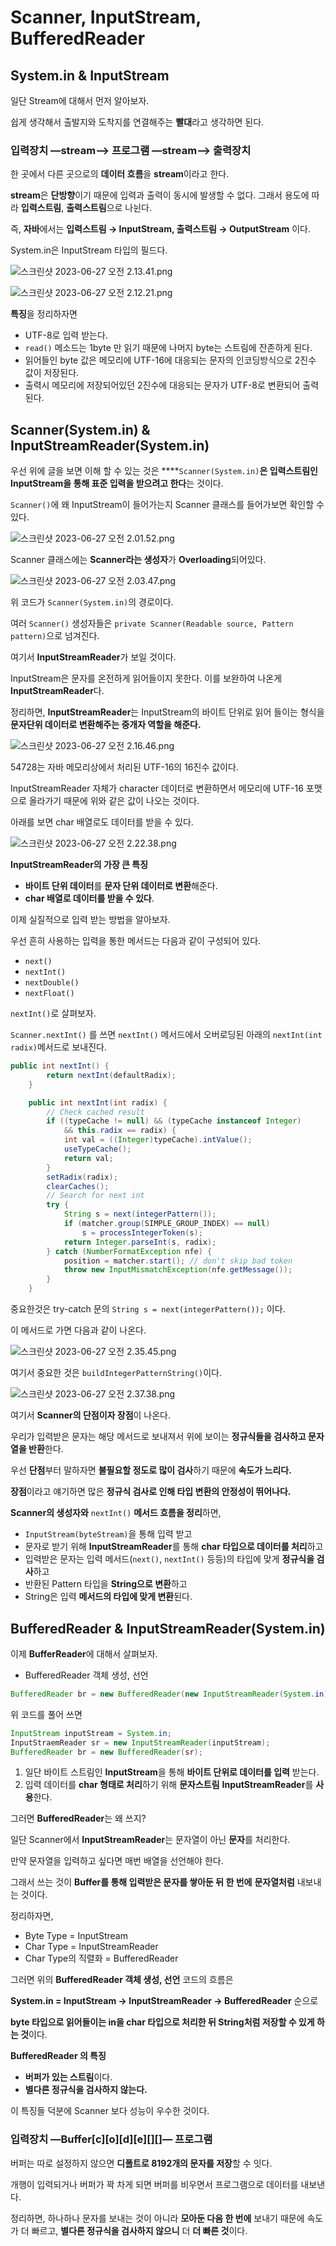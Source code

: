 # Scanner, InputStream, BufferedReader

## System.in & InputStream

일단 Stream에 대해서 먼저 알아보자.

쉽게 생각해서 출발지와 도착지를 연결해주는 **빨대**라고 생각하면 된다.

### 입력장치 —stream—> 프로그램 —stream—> 출력장치

한 곳에서 다른 곳으로의 **데이터 흐름**을 **stream**이라고 한다.

**stream**은 **단방향**이기 때문에 입력과 출력이 동시에 발생할 수 없다. 그래서 용도에 따라 **입력스트림**, **출력스트림**으로 나뉜다.

즉, **자바**에서는 **입력스트림 → InputStream, 출력스트림 → OutputStream** 이다.

System.in은 InputStream 타입의 필드다.

![스크린샷 2023-06-27 오전 2.13.41.png](https://github.com/Heo-y-y/development-blog/assets/112863029/ff718a13-62de-48e2-a3f9-bf76f43a91c3)

![스크린샷 2023-06-27 오전 2.12.21.png](https://github.com/Heo-y-y/development-blog/assets/112863029/913ece4d-061b-45cc-801f-605454851686)

**특징**을 정리하자면

- UTF-8로 입력 받는다.
- `read()` 메소드는 1byte 만 읽기 때문에 나머지 byte는 스트림에 잔존하게 된다.
- 읽어들인 byte 값은 메모리에 UTF-16에 대응되는 문자의 인코딩방식으로 2진수 값이 저장된다.
- 출력시 메모리에 저장되어있던 2진수에 대응되는 문자가 UTF-8로 변환되어 출력된다.

## Scanner(System.in) & InputStreamReader(System.in)

우선 위에 글을 보면 이해 할 수 있는 것은 ****`Scanner(System.in)`**은 입력스트림인 InputStream을 통해 표준 입력을 받으려고 한다**는 것이다.

`Scanner()`에 왜 InputStream이 들어가는지 Scanner  클래스를 들어가보면 확인할 수 있다.

![스크린샷 2023-06-27 오전 2.01.52.png](https://github.com/Heo-y-y/development-blog/assets/112863029/ef756d5e-681a-4cf5-8740-32049f4918be)

Scanner 클래스에는 **Scanner라는 생성자**가 **Overloading**되어있다.

![스크린샷 2023-06-27 오전 2.03.47.png](https://github.com/Heo-y-y/development-blog/assets/112863029/5b577ae5-0b0c-41ae-8274-95723af6aa18)

위 코드가 `Scanner(System.in)`의 경로이다.

여러 `Scanner()` 생성자들은 `private Scanner(Readable source, Pattern pattern)`으로 넘겨진다.

여기서 **InputStreamReader**가 보일 것이다.

InputStream은 문자를 온전하게 읽어들이지 못한다. 이를 보완하여 나온게 **InputStreamReader**다.

정리하면, **InputStreamReader**는 InputStream의 바이트 단위로 읽어 들이는 형식을 **문자단위 데이터로 변환해주는 중개자 역할을 해준다.**

![스크린샷 2023-06-27 오전 2.16.46.png](https://github.com/Heo-y-y/development-blog/assets/112863029/f4f6aeed-1448-456c-b676-9f8bf49cc7b9)

54728는 자바 메모리상에서 처리된 UTF-16의 16진수 값이다.

InputStreamReader 자체가 character 데이터로 변환하면서 메모리에 UTF-16 포맷으로 올라가기 때문에 위와 같은 값이 나오는 것이다.

아래를 보면 char 배열로도 데이터를 받을 수 있다.

![스크린샷 2023-06-27 오전 2.22.38.png](https://github.com/Heo-y-y/development-blog/assets/112863029/08940ff4-d7d8-4dc8-a7e0-2bfc6281cb9e)

**InputStreamReader의 가장 큰 특징**

- **바이트 단위 데이터**를 **문자 단위 데이터로 변환**해준다.
- **char 배열로 데이터를 받을 수 있다**.

이제 실질적으로 입력 받는 방법을 알아보자.

우선 흔히 사용하는 입력을 통한 메서드는 다음과 같이 구성되어 있다.

- `next()`
- `nextInt()`
- `nextDouble()`
- `nextFloat()`

`nextInt()`로 살펴보자.

`Scanner.nextInt()` 를 쓰면 `nextInt()` 메서드에서 오버로딩된 아래의 `nextInt(int radix)`메서드로 보내진다.

```java
public int nextInt() {
        return nextInt(defaultRadix);
    }

    public int nextInt(int radix) {
        // Check cached result
        if ((typeCache != null) && (typeCache instanceof Integer)
            && this.radix == radix) {
            int val = ((Integer)typeCache).intValue();
            useTypeCache();
            return val;
        }
        setRadix(radix);
        clearCaches();
        // Search for next int
        try {
            String s = next(integerPattern());
            if (matcher.group(SIMPLE_GROUP_INDEX) == null)
                s = processIntegerToken(s);
            return Integer.parseInt(s, radix);
        } catch (NumberFormatException nfe) {
            position = matcher.start(); // don't skip bad token
            throw new InputMismatchException(nfe.getMessage());
        }
    }
```

중요한것은 try-catch 문의 `String s = next(integerPattern());` 이다.

이 메서드로 가면 다음과 같이 나온다.

![스크린샷 2023-06-27 오전 2.35.45.png](https://github.com/Heo-y-y/development-blog/assets/112863029/c233f9ae-91fb-41d3-8510-251415673b8c)

여기서 중요한 것은 `buildIntegerPatternString()`이다.

![스크린샷 2023-06-27 오전 2.37.38.png](https://github.com/Heo-y-y/development-blog/assets/112863029/47479cdd-acfa-4c0a-b2fd-482176362f6d)

여기서 **Scanner의 단점이자 장점**이 나온다.

우리가 입력받은 문자는 해당 메서드로 보내져서 위에 보이는 **정규식들을 검사하고 문자열을 반환**한다.

우선 **단점**부터 말하자면 **불필요할 정도로 많이 검사**하기 때문에 **속도가 느리다.**

**장점**이라고 얘기하면 많은 **정규식 검사로 인해 타입 변환의 안정성이 뛰어나다.**

**Scanner의 생성자와** `nextInt()` **메서드 흐름을 정리**하면,

- `InputStream(byteStream)`을 통해 입력 받고
- 문자로 받기 위해 **InputStreamReader**를 통해 **char 타입으로 데이터를 처리**하고
- 입력받은 문자는 입력 메서드(`next()`, `nextInt()` 등등)의 타입에 맞게 **정규식을 검사**하고
- 반환된 Pattern 타입을 **String으로 변환**하고
- String은 입력 **메서드의 타입에 맞게 변환**된다.

## **BufferedReader & InputStreamReader(System.in)**


이제 **BufferReader**에 대해서 살펴보자.

- BufferedReader 객체 생성, 선언

```java
BufferedReader br = new BufferedReader(new InputStreamReader(System.in));
```

위 코드를 풀어 쓰면

```java
InputStream inputStream = System.in;
InputStraemReader sr = new InputStreamReader(inputStream);
BufferedReader br = new BufferedReader(sr);
```

1. 일단 바이트 스트림인 **InputStream**을 통해 **바이트 단위로 데이터를 입력** 받는다.
2. 입력 데이터를 **char 형태로 처리**하기 위해 **문자스트림** **InputStreamReader**를 **사용**한다.

그러면 **BufferedReader**는 왜 쓰지?

일단 Scanner에서 **InputStreamReader**는 문자열이 아닌 **문자**를 처리한다.

만약 문자열을 입력하고 싶다면 매번 배열을 선언해야 한다.

그래서 쓰는 것이 **Buffer를 통해 입력받은 문자를 쌓아둔 뒤 한 번에** **문자열처럼** 내보내는 것이다.

정리하자면,

- Byte Type = InputStream
- Char Type = InputStreamReader
- Char Type의 직렬화  = BufferedReader

그러면 위의  **BufferedReader 객체 생성, 선언** 코드의 흐름은

**System.in = InputStream -> InputStreamReader -> BufferedReader** 순으로

**byte 타입으로 읽어들이는 in을 char 타입으로 처리한 뒤 String처럼 저장할 수 있게 하는 것**이다.

**BufferedReader 의 특징**

- **버퍼가 있는 스트림**이다.
- **별다른 정규식을 검사하지 않는다.**

이 특징들 덕분에 Scanner 보다 성능이 우수한 것이다.

### 입력장치 —Buffer[c][o][d][e][][]— 프로그램

버퍼는 따로 설정하지 않으면 **디폴트로 8192개의 문자를 저장**할 수 잇다.

개행이 입력되거나 버퍼가 꽉 차게 되면 버퍼를 비우면서 프로그램으로 데이터를 내보낸다.

정리하면, 하나하나 문자를 보내는 것이 아니라 **모아둔 다음 한 번에** 보내기 때문에 속도가 더 빠르고, **별다른 정규식을 검사하지 않으니** 더 **더 빠른 것**이다.
